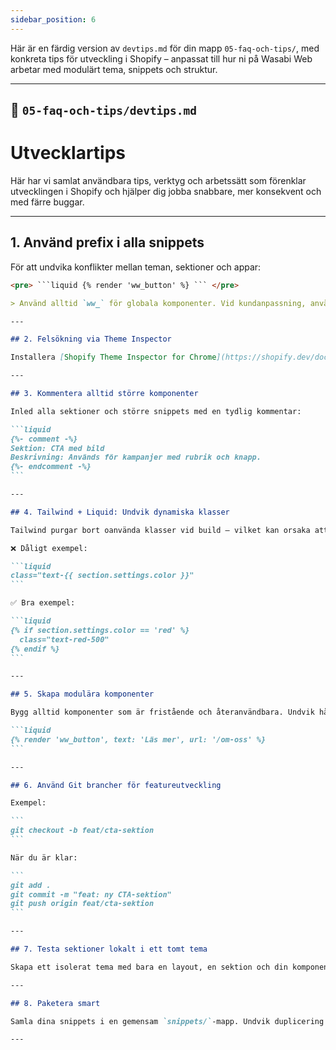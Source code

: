 ```yaml
---
sidebar_position: 6
---
```


Här är en färdig version av `devtips.md` för din mapp `05-faq-och-tips/`, med konkreta tips för utveckling i Shopify – anpassat till hur ni på Wasabi Web arbetar med modulärt tema, snippets och struktur.

---

## 📄 `05-faq-och-tips/devtips.md`

# Utvecklartips

Här har vi samlat användbara tips, verktyg och arbetssätt som förenklar utvecklingen i Shopify och hjälper dig jobba snabbare, mer konsekvent och med färre buggar.

---

## 1. Använd prefix i alla snippets

För att undvika konflikter mellan teman, sektioner och appar:

````markdown
<pre> ```liquid {% render 'ww_button' %} ``` </pre>

> Använd alltid `ww_` för globala komponenter. Vid kundanpassning, använd kundinitialer, t.ex. `sm_custom-slider`.

---

## 2. Felsökning via Theme Inspector

Installera [Shopify Theme Inspector for Chrome](https://shopify.dev/docs/themes/tools/theme-inspector) för att analysera prestanda och renderingsproblem i Liquid.

---

## 3. Kommentera alltid större komponenter

Inled alla sektioner och större snippets med en tydlig kommentar:

```liquid
{%- comment -%}
Sektion: CTA med bild
Beskrivning: Används för kampanjer med rubrik och knapp.
{%- endcomment -%}
```

---

## 4. Tailwind + Liquid: Undvik dynamiska klasser

Tailwind purgar bort oanvända klasser vid build – vilket kan orsaka att vissa stilar inte fungerar:

❌ Dåligt exempel:

```liquid
class="text-{{ section.settings.color }}"
```

✅ Bra exempel:

```liquid
{% if section.settings.color == 'red' %}
  class="text-red-500"
{% endif %}
```

---

## 5. Skapa modulära komponenter

Bygg alltid komponenter som är fristående och återanvändbara. Undvik hårdkodad layout i sektioner – låt dem byggas upp av snippets:

```liquid
{% render 'ww_button', text: 'Läs mer', url: '/om-oss' %}
```

---

## 6. Använd Git brancher för featureutveckling

Exempel:

```
git checkout -b feat/cta-sektion
```

När du är klar:

```
git add .
git commit -m "feat: ny CTA-sektion"
git push origin feat/cta-sektion
```

---

## 7. Testa sektioner lokalt i ett tomt tema

Skapa ett isolerat tema med bara en layout, en sektion och din komponent. Perfekt för test & utveckling innan merge mot ett kundprojekt.

---

## 8. Paketera smart

Samla dina snippets i en gemensam `snippets/`-mapp. Undvik duplicering – skapa generiska komponenter som kan anpassas med `params`.

---

